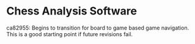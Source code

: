 # Chess Analysis Software

ca82955: Begins to transition for board to game based game navigation. This is a good starting point if future revisions fail.